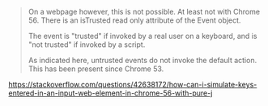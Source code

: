 >On a webpage however, this is not possible. At least not with Chrome 56. There is an isTrusted read only attribute of the Event object.
>
>The event is "trusted" if invoked by a real user on a keyboard, and is "not trusted" if invoked by a script.
>
>As indicated here, untrusted events do not invoke the default action. This has been present since Chrome 53.

https://stackoverflow.com/questions/42638172/how-can-i-simulate-keys-entered-in-an-input-web-element-in-chrome-56-with-pure-j
